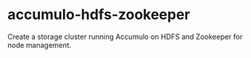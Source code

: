 # accumulo-hdfs-zookeeper
Create a storage cluster running Accumulo on HDFS and Zookeeper for node management.
